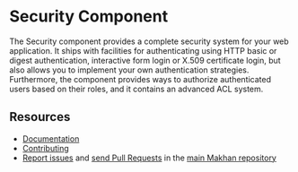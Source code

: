 Security Component
==================

The Security component provides a complete security system for your web
application. It ships with facilities for authenticating using HTTP basic or
digest authentication, interactive form login or X.509 certificate login, but
also allows you to implement your own authentication strategies. Furthermore,
the component provides ways to authorize authenticated users based on their
roles, and it contains an advanced ACL system.

Resources
---------

  * [Documentation](https://makhan.com/doc/current/components/security/index.html)
  * [Contributing](https://makhan.com/doc/current/contributing/index.html)
  * [Report issues](https://github.com/makhan/makhan/issues) and
    [send Pull Requests](https://github.com/makhan/makhan/pulls)
    in the [main Makhan repository](https://github.com/makhan/makhan)
